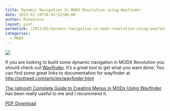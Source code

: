 ```yaml
---
title: Dynamic Navigation In MODX Revolution using Wayfinder
date: 2013-02-19T10:43:52+00:00
author: MikeGrace
layout: post
permalink: /2013/02/dynamic-navigation-in-modx-revolution-using-wayfinder/
categories:
  - MODX
---
```

![](http://mikegrace.s3.amazonaws.com/geek-blog/wayfinder-pdf-guide.jpg)
  
If you are looking to build some dynamic navigation in MODX Revolution you should check out [Wayfinder](http://rtfm.modx.com/display/ADDON/Wayfinder). It&#8217;s a great tool to get what you want done. You can find some great links to documentation for wayfinder at <http://sottwell.com/articles/wayfinder.html>

[The (almost) Complete Guide to Creating Menus in MODx Using Wayfinder](/assets/2013/02/The_almost_Complete_Guide_to_Constructing_Menus_in_MODx_Using_Wayfinder.pdf) has been really useful to me and I recommend it.

[PDF Download](/assets/2013/02/The_almost_Complete_Guide_to_Constructing_Menus_in_MODx_Using_Wayfinder.pdf)